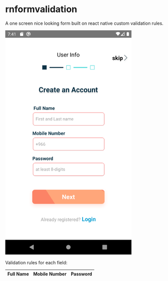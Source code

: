 # rnformvalidation
A one screen nice looking form built on react native custom validation rules.

<img src="./imgs/screen_screenshot.png" alt="screenshot of the react native form screen" width="400"/>
<p>
Validation rules for each field:

|Full Name|Mobile Number|Password|
|--|--|--|

